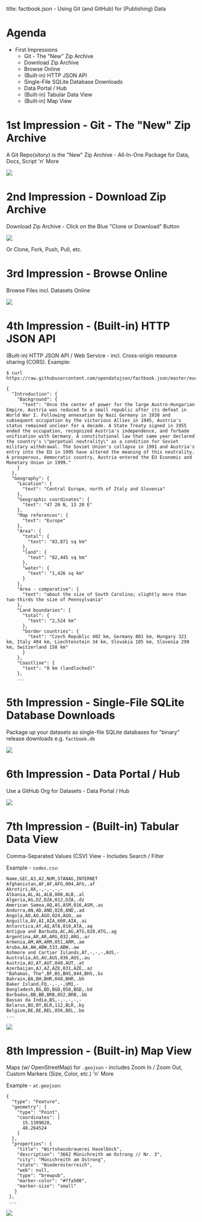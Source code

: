 title: factbook.json - Using Git (and GitHub) for (Publishing) Data


# Agenda

- First Impressions
  - Git - The "New" Zip Archive
  - Download Zip Archive
  - Browse Online
  - (Built-in) HTTP JSON API
  - Single-File SQLite Database Downloads
  - Data Portal / Hub
  - (Built-in) Tabular Data View
  - (Built-in) Map View


# 1st Impression - Git - The "New" Zip Archive

A Git Repo(sitory) is the "New" Zip Archive - All-In-One Package for Data, Docs, Script 'n' More

![](i/factbook-json.png)


# 2nd Impression - Download Zip Archive

Download Zip Archive - Click on the Blue "Clone or Download" Button

![](i/factbook-json-zip.png)

Or Clone, Fork, Push, Pull, etc.


# 3rd Impression - Browse Online

Browse Files incl. Datasets Online

![](i/factbook-json-au.png)



# 4th Impression - (Built-in) HTTP JSON API

(Built-in) HTTP JSON API / Web Service -
incl. Cross-origin resource sharing (CORS). Example:

```
$ curl https://raw.githubusercontent.com/opendatajson/factbook.json/master/europe/au.json
```

```
{
  "Introduction": {
    "Background": {
      "text": "Once the center of power for the large Austro-Hungarian Empire, Austria was reduced to a small republic after its defeat in World War I. Following annexation by Nazi Germany in 1938 and subsequent occupation by the victorious Allies in 1945, Austria's status remained unclear for a decade. A State Treaty signed in 1955 ended the occupation, recognized Austria's independence, and forbade unification with Germany. A constitutional law that same year declared the country's \"perpetual neutrality\" as a condition for Soviet military withdrawal. The Soviet Union's collapse in 1991 and Austria's entry into the EU in 1995 have altered the meaning of this neutrality. A prosperous, democratic country, Austria entered the EU Economic and Monetary Union in 1999."
    }
  },
  "Geography": {
    "Location": {
      "text": "Central Europe, north of Italy and Slovenia"
    },
    "Geographic coordinates": {
      "text": "47 20 N, 13 20 E"
    },
    "Map references": {
      "text": "Europe"
    },
    "Area": {
      "total": {
        "text": "83,871 sq km"
      },
      "land": {
        "text": "82,445 sq km"
      },
      "water": {
        "text": "1,426 sq km"
      }
    },
    "Area - comparative": {
      "text": "about the size of South Carolina; slightly more than two-thirds the size of Pennsylvania"
    },
    "Land boundaries": {
      "total": {
        "text": "2,524 km"
      },
      "border countries": {
        "text": "Czech Republic 402 km, Germany 801 km, Hungary 321 km, Italy 404 km, Liechtenstein 34 km, Slovakia 105 km, Slovenia 299 km, Switzerland 158 km"
      }
    },
    "Coastline": {
      "text": "0 km (landlocked)"
    },
    ...
```

# 5th Impression - Single-File SQLite Database Downloads

Package up your datasets as single-file SQLite databases for "binary" release downloads
e.g. `factbook.db`

![](i/factbook-db.png)


# 6th Impression - Data Portal / Hub

Use a GitHub Org for Datasets - Data Portal / Hub

![](i/opendata-json.png)


# 7th Impression - (Built-in) Tabular Data View

Comma-Separated Values (CSV) View - Includes Search / Filter

Example - `codes.csv`:

```
Name,GEC,A3,A2,NUM,STANAG,INTERNET
Afghanistan,AF,AF,AFG,004,AFG,.af
Akrotiri,AX,-,-,-,-,-
Albania,AL,AL,ALB,008,ALB,.al
Algeria,AG,DZ,DZA,012,DZA,.dz
American Samoa,AQ,AS,ASM,016,ASM,.as
Andorra,AN,AD,AND,020,AND,.ad
Angola,AO,AO,AGO,024,AGO,.ao
Anguilla,AV,AI,AIA,660,AIA,.ai
Antarctica,AY,AQ,ATA,010,ATA,.aq
Antigua and Barbuda,AC,AG,ATG,028,ATG,.ag
Argentina,AR,AR,ARG,032,ARG,.ar
Armenia,AM,AM,ARM,051,ARM,.am
Aruba,AA,AW,ABW,533,ABW,.aw
Ashmore and Cartier Islands,AT,-,-,-,AUS,-
Australia,AS,AU,AUS,036,AUS,.au
Austria,AU,AT,AUT,040,AUT,.at
Azerbaijan,AJ,AZ,AZE,031,AZE,.az
"Bahamas, The",BF,BS,BHS,044,BHS,.bs
Bahrain,BA,BH,BHR,048,BHR,.bh
Baker Island,FQ,-,-,-,UMI,-
Bangladesh,BG,BD,BGD,050,BGD,.bd
Barbados,BB,BB,BRB,052,BRB,.bb
Bassas da India,BS,-,-,-,-,-
Belarus,BO,BY,BLR,112,BLR,.by
Belgium,BE,BE,BEL,056,BEL,.be
...
```

![](i/factbook-codes.png)


# 8th Impression - (Built-in) Map View

Maps (w/ OpenStreetMap) for `.geojson` - includes Zoom In / Zoom Out, Custom Markers (Size, Color, etc.) 'n' More

Example - `at.geojson`:

```
{
  "type": "Feature",
  "geometry": {
    "type": "Point",
    "coordinates": [
      15.1309828,
      48.264524
    ]
  },
  "properties": {
    "title": "Wirtshausbrauerei Haselböck",
    "description": "3662 Münichreith am Ostrong // Nr. 3",
    "city": "Münichreith am Ostrong",
    "state": "Niederösterreich",
    "web": null,
    "type": "brewpub",
    "marker-color": "#ffa500",
    "marker-size": "small"
   }
 },
 ...
```

![](i/beermap-at.png)

